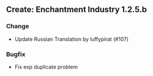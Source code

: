 ## Create: Enchantment Industry 1.2.5.b

### Change
- Update Russian Translation by luffypirat (#107)

### Bugfix
- Fix exp duplicate problem
